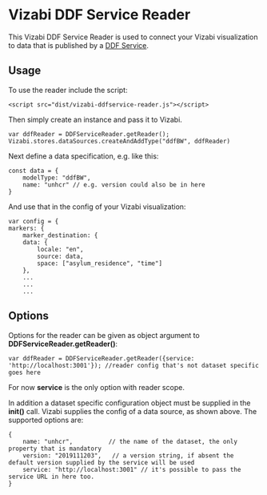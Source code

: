 # Vizabi DDF Service Reader

This Vizabi DDF Service Reader is used to connect your Vizabi visualization to data that is published by a [DDF Service](https://github.com/Gapminder/big-waffle/blob/master/SERVICE_SPEC.md).  

## Usage

To use the reader include the script:

    <script src="dist/vizabi-ddfservice-reader.js"></script>

Then simply create an instance and pass it to Vizabi. 

    var ddfReader = DDFServiceReader.getReader();
    Vizabi.stores.dataSources.createAndAddType("ddfBW", ddfReader)

Next define a data specification, e.g. like this:

    const data = {
        modelType: "ddfBW",
        name: "unhcr" // e.g. version could also be in here
    }

And use that in the config of your Vizabi visualization:

    var config = {
    markers: {
        marker_destination: {
        data: {
            locale: "en",
            source: data,
            space: ["asylum_residence", "time"]
        },
        ...
        ...
        ...

## Options

Options for the reader can be given as object argument to __DDFServiceReader.getReader()__:

    var ddfReader = DDFServiceReader.getReader({service: 'http://localhost:3001'}); //reader config that's not dataset specific goes here

For now __service__ is the only option with reader scope.

In addition a dataset specific configuration object must be supplied in the __init()__ call. Vizabi supplies the
config of a data source, as shown above. The supported options are:

    {
        name: "unhcr",          // the name of the dataset, the only property that is mandatory
        version: "2019111203",   // a version string, if absent the default version supplied by the service will be used
        service: "http://localhost:3001" // it's possible to pass the service URL in here too.
    }
